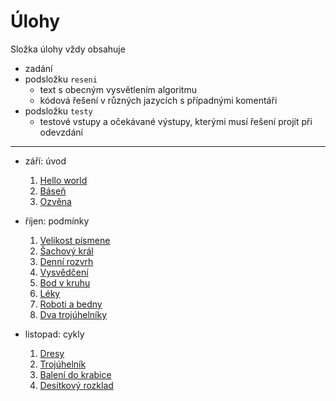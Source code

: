 # Úlohy

Složka úlohy vždy obsahuje
- zadání
- podsložku `reseni`
  - text s obecným vysvětlením algoritmu
  - kódová řešení v různých jazycích s případnými komentáři
- podsložku `testy`
  - testové vstupy a očekávané výstupy, kterými musí řešení projít při odevzdání

---

- září: úvod
  1. [Hello world](01-hello-world)
  2. [Báseň](02-basen)
  3. [Ozvěna](03-ozvena)

- říjen: podmínky
  1. [Velikost písmene](04-velikost-pismene)
  2. [Šachový král](05-sachovy-kral)
  3. [Denní rozvrh](06-denni-rozvrh)
  4. [Vysvědčení](07-vysvedceni)
  5. [Bod v kruhu](08-bod-v-kruhu)
  6. [Léky](09-leky)
  7. [Roboti a bedny](10-roboti-a-bedny)
  8. [Dva trojúhelníky](11-dva-trojuhelniky)
 
- listopad: cykly
  1. [Dresy](12-dresy)
  2. [Trojúhelník](13-trojuhelnik)
  3. [Balení do krabice](14-baleni-do-krabice)
  4. [Desítkový rozklad](15-desitkovy-rozklad)
